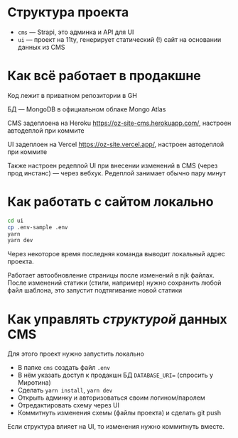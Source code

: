 # Структура проекта

- `cms` — Strapi, это админка и API для UI
- `ui` — проект на 11ty, генерирует статический (!) сайт на основании данных из CMS

# Как всё работает в продакшне

Код лежит в приватном репозитории в GH

БД — MongoDB в официальном облаке Mongo Atlas

CMS задеплоена на Heroku https://oz-site-cms.herokuapp.com/, настроен автодеплой при коммите

UI задеплоен на Vercel https://oz-site.vercel.app/, настроен автодеплой при коммите

Также настроен редеплой UI при внесении изменений в CMS (через прод инстанс) — через вебхук. Редеплой занимает обычно пару минут

# Как работать с сайтом локально

```sh
cd ui
cp .env-sample .env
yarn
yarn dev
```

Через некоторое время последняя команда выводит локальный адрес проекта.

Работает автообновление страницы после изменений в njk файлах. После изменений статики (стили, например) нужно сохранить любой файл шаблона, это запустит подтягивание новой статики

# Как управлять _структурой_ данных CMS

Для этого проект нужно запустить локально

- В папке `cms` создать файл `.env`
- В нём указать доступ к продакшн БД `DATABASE_URI=` (спросить у Миротина)
- Сделать `yarn install`, `yarn dev`
- Открыть админку и авторизоваться своим логином/паролем
- Отредактировать схему через UI
- Коммитнуть изменения схемы (файлы проекта) и сделать git push

Если структура влияет на UI, то изменения нужно коммитнуть вместе.

